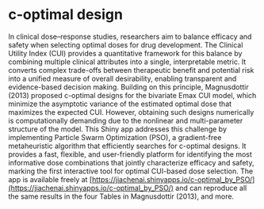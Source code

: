# c-optimal design

In clinical dose–response studies, researchers aim to balance efficacy and safety when selecting optimal doses for drug development. The Clinical Utility Index (CUI) provides a quantitative framework for this balance by combining multiple clinical attributes into a single, interpretable metric. It converts complex trade-offs between therapeutic benefit and potential risk into a unified measure of overall desirability, enabling transparent and evidence-based decision making. Building on this principle, Magnusdottir (2013) proposed c-optimal designs for the bivariate Emax CUI model, which minimize the asymptotic variance of the estimated optimal dose that maximizes the expected CUI. However, obtaining such designs numerically is computationally demanding due to the nonlinear and multi-parameter structure of the model. This Shiny app addresses this challenge by implementing Particle Swarm Optimization (PSO), a gradient-free metaheuristic algorithm that efficiently searches for c-optimal designs. It provides a fast, flexible, and user-friendly platform for identifying the most informative dose combinations that jointly characterize efficacy and safety, marking the first interactive tool for optimal CUI-based dose selection. The app is available freely at [https://jiachenai.shinyapps.io/c-optimal_by_PSO/](https://jiachenai.shinyapps.io/c-optimal_by_PSO/) and can reproduce all the same results in the four Tables in Magnusdottir (2013), and more.

